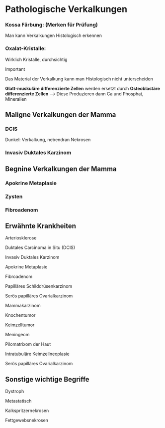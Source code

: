 # Pathologische Verkalkungen

### Kossa Färbung: (Merken für Prüfung)

Man kann Verkalkungen Histologisch erkennen



### Oxalat-Kristalle:

Wirklich Kristalle, durchsichtig

> [!IMPORTANT]
>
> Das Material der Verkalkung kann man Histologisch nicht unterscheiden



**Glatt-muskuläre differenzierte Zellen** werden ersetzt durch **Osteoblastäre differenzierte Zellen** --> Diese Produzieren dann Ca und Phosphat, Mineralien

## Maligne Verkalkungen der Mamma

### DCIS

Dunkel: Verkalkung, nebendran Nekrosen

### Invasiv Duktales Karzinom



## Begnine Verkalkungen der Mamma

### Apokrine Metaplasie

### Zysten

### Fibroadenom



## Erwähnte Krankheiten

Arteriosklerose

Duktales Carcinoma in Situ (DCIS)

Invasiv Duktales Karzinom 

Apokrine Metaplasie

Fibroadenom

Papilläres Schilddrüsenkarzinom

Serös papilläres Ovarialkarzinom

Mammakarzinom

Knochentumor

Keimzelltumor

Meningeom

Pilomatrixom der Haut

Intratubuläre Keimzellneoplasie

Serös papilläres Ovarialkarzinom

## Sonstige wichtige Begriffe

Dystroph

Metastatisch

Kalkspritzernekrosen

Fettgewebsnekrosen